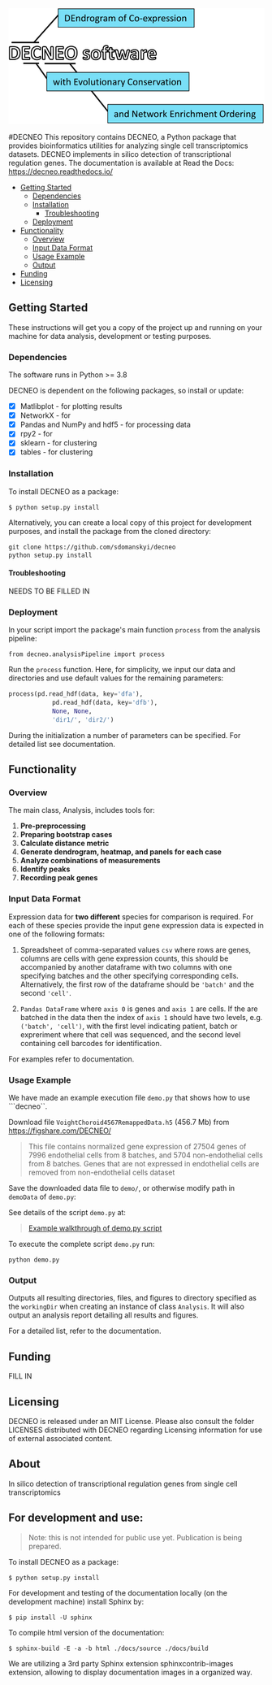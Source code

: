 ![logo](https://github.com/sdomanskyi/decneo/blob/master/docs/source/DECNEO.svg)

#DECNEO
This repository contains DECNEO, a Python package that provides bioinformatics utilities for analyzing single cell transcriptomics datasets. DECNEO implements in silico detection of transcriptional regulation genes. The documentation is available at Read the Docs: https://decneo.readthedocs.io/

- [Getting Started](#getting-started)
  * [Dependencies](#dependencies)
  * [Installation](#installation)
    + [Troubleshooting](#troubleshooting)
  * [Deployment](#deployment)
- [Functionality](#functionality)
  * [Overview](#overview)
  * [Input Data Format](#input-data-format)
  * [Usage Example](#usage-examply)
  * [Output](#output)
- [Funding](#funding)
- [Licensing](#licensing)

## Getting Started

These instructions will get you a copy of the project up and running on your machine for data analysis, development or testing purposes.

### Dependencies 

The software runs in Python >= 3.8

DECNEO is dependent on the following packages, so install or update: 
- [x] Matlibplot - for plotting results
- [x] NetworkX - for 
- [x] Pandas and NumPy and hdf5 - for processing data
- [x] rpy2 - for 
- [x] sklearn - for clustering 
- [x] tables - for clustering 

### Installation

To install DECNEO as a package:

	$ python setup.py install

Alternatively, you can create a local copy of this project for development purposes, and 
install the package from the cloned directory:

	git clone https://github.com/sdomanskyi/decneo
	python setup.py install

#### Troubleshooting 

NEEDS TO BE FILLED IN

### Deployment 

In your script import the package's main function ```process``` from the analysis pipeline:

	from decneo.analysisPipeline import process

Run the  ```process``` function. Here, for simplicity, we input our data and directories and use default values for the remaining parameters:

```python
process(pd.read_hdf(data, key='dfa'),
            pd.read_hdf(data, key='dfb'),
            None, None,                       
            'dir1/', 'dir2/')
```

During the initialization a number of parameters can be specified. For detailed list see documentation.

## Functionality 

### Overview

The main class, Analysis, includes tools for:

  1. **Pre-preprocessing**
  2. **Preparing bootstrap cases**
  3. **Calculate distance metric**
  4. **Generate dendrogram, heatmap, and panels for each case**
  4. **Analyze combinations of measurements**
  5. **Identify peaks**
  6. **Recording peak genes**

### Input Data Format 

Expression data for **two different** species for comparison is required. 
For each of these species provide the input gene expression data is expected in one of the following formats:

1. Spreadsheet of comma-separated values ``csv`` where rows are genes, columns are cells with gene expression counts, this should be accompanied by another dataframe with two columns with one specifying batches and the other specifying corresponding cells.
Alternatively, the first row of the dataframe should be ``'batch'`` and the second ``'cell'``.

2. ``Pandas DataFrame`` where ``axis 0`` is genes and ``axis 1`` are cells.
If the are batched in the data then the index of ``axis 1`` should have two levels, e.g. ``('batch', 'cell')``, 
with the first level indicating patient, batch or expreriment where that cell was sequenced, and the
second level containing cell barcodes for identification.

For examples refer to documentation. 

### Usage Example 

We have made an example execution file ```demo.py``` that shows how to use ```decneo``.

Download file ``VoightChoroid4567RemappedData.h5`` (456.7 Mb) 
from https://figshare.com/DECNEO/

> This file contains normalized gene expression of 27504 genes of 7996 endothelial cells from 
> 8 batches, and 5704 non-endothelial cells from 8 batches. Genes that are not expressed in 
> endothelial cells are removed from non-endothelial cells dataset

Save the downloaded data file to ``demo/``, or otherwise modify path in ``demoData`` of
``demo.py``:

See details of the script ```demo.py``` at:

> [Example walkthrough of demo.py script](https://github.com/sdomanskyi/decneo/blob/master/scripts/demo.py)

To execute the complete script ```demo.py``` run:

	python demo.py

### Output 

Outputs all resulting directories, files, and figures to directory specified as the ``workingDir`` when creating an instance of class ``Analysis``. 
It will also output an analysis report detailing all results and figures.

For a detailed list, refer to the documentation. 

## Funding 

FILL IN

## Licensing 

DECNEO is released under an MIT License. Please also consult the folder LICENSES distributed with DECNEO regarding Licensing information for use of external associated content.














About
-----

In silico detection of transcriptional regulation genes from single cell transcriptomics


For development and use:
------------------------

> Note: this is not intended for public use yet. Publication is being prepared.


To install DECNEO as a package:

	$ python setup.py install


For development and testing of the documentation locally (on the development machine) install Sphinx by:

	$ pip install -U sphinx

To compile html version of the documentation:

	$ sphinx-build -E -a -b html ./docs/source ./docs/build

We are utilizing a 3rd party Sphinx extension sphinxcontrib-images extension, allowing to display documentation images in a organized way.